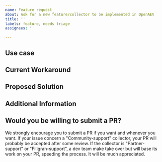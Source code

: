 ```yaml
---
name: Feature request
about: Ask for a new feature/collector to be implemented in OpenAEV
title: ''
labels: feature, needs triage
assignees: ''

---
```


## Use case

<!-- Please describe the use case for which you need a solution. -->

## Current Workaround

<!-- Please describe how you currently solve or work around this problem, given OpenAEV's limitation. -->

## Proposed Solution

<!-- Please describe the solution you would like OpenAEV to provide, to solve the problem above. -->

## Additional Information

<!-- Any additional information, including logs or screenshots if you have any. -->

## Would you be willing to submit a PR?

<!-- A PR is a shortcut for a "pull request". Here more details on the idea behind a PR https://docs.github.com/en/github/collaborating-with-pull-requests/proposing-changes-to-your-work-with-pull-requests/about-pull-requests -->

We strongly encourage you to submit a PR if you want and whenever you want. If your issue concern a "Community-support" collector, your PR will probably be accepted after some review. If the collector is "Partner-support" or "Filigran-support", a dev team make take over but will base its work on your PR, speeding the process. It will be much appreciated.
